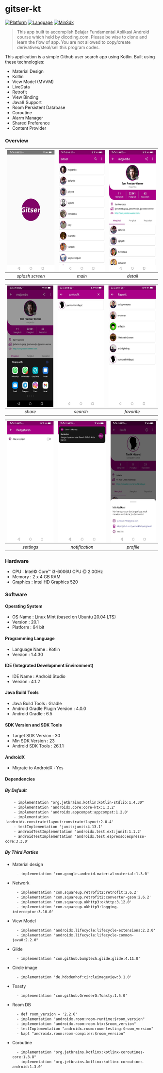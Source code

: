 # gitser-kt

[![Platform](https://img.shields.io/badge/platform-Android-green)](https://github.com/yumtaufikhidayat/gitser-kt/blob/main/build.gradle)
[![Language](https://img.shields.io/badge/language-Kotlin-blue)](https://github.com/yumtaufikhidayat/gitser-kt/blob/main/build.gradle)
[![MinSdk](https://img.shields.io/badge/minsdk-23-red)](https://github.com/yumtaufikhidayat/gitser-kt/blob/main/build.gradle)

> This app built to accomplish Belajar Fundamental Aplikasi Android course which held by dicoding.com. Please be wise to clone and learn the flow of app. You are not allowed to copy/create derivatives/steal/sell this program codes.

This application is a simple Github user search app using Kotlin. Built using these technologies:
- Material Design
- Kotlin
- View Model (MVVM)
- LiveData
- Retrofit
- View Binding
- Java8 Support
- Room Persistent Database
- Coroutine
- Alarm Manager
- Shared Preference
- Content Provider

### Overview
|<img src=splashscreen.jpg align="center" height="400" width="200" ></a> |<img src=main.jpg  align="center" height="400" width="200" ></a>|<img src=detail.jpg  align="center" height="400" width="200" ></a>|
|:-----------:|:--------:|:--------:|
| *splash screen* | *main* | *detail* |

|<img src=share.jpg align="center" height="400" width="200" ></a> |<img src=search.jpg  align="center" height="400" width="200" ></a>|<img src=favorites.jpg  align="center" height="400" width="200" ></a>|
|:-----------:|:--------:|:--------:|
| *share* | *search* | *favorite* |

|<img src=settings.jpg align="center" height="400" width="200" ></a> |<img src=notification.jpg  align="center" height="400" width="200" ></a>|<img src=profile.jpg  align="center" height="400" width="200" ></a>|
|:-----------:|:--------:|:--------:|
| *settings* | *notification* | *profile* |


### Hardware
- CPU : Intel© Core™ i3-6006U CPU @ 2.0GHz
- Memory : 2 x 4 GB RAM
- Graphics : Intel HD Graphics 520

### Software
#### Operating System
- OS Name : Linux Mint (based on Ubuntu 20.04 LTS)
- Version : 20.1
- Platform : 64 bit

#### Programming Language
- Language Name : Kotlin
- Version : 1.4.30

#### IDE (Integrated Development Environment)
- IDE Name : Android Studio
- Version : 4.1.2

#### Java Build Tools
- Java Build Tools : Gradle
- Android Gradle Plugin Version : 4.0.0
- Android Gradle : 6.5

#### SDK Version and SDK Tools
- Target SDK Version : 30
- Min SDK Version : 23
- Android SDK Tools : 26.1.1

#### AndroidX
- Migrate to AndroidX : Yes

#### Dependencies
##### By Default
        - implementation "org.jetbrains.kotlin:kotlin-stdlib:1.4.30"
        - implementation 'androidx.core:core-ktx:1.3.2'
        - implementation 'androidx.appcompat:appcompat:1.2.0'
        - implementation 'androidx.constraintlayout:constraintlayout:2.0.4'
        - testImplementation 'junit:junit:4.13.1'
        - androidTestImplementation 'androidx.test.ext:junit:1.1.2'
        - androidTestImplementation 'androidx.test.espresso:espresso-core:3.3.0'

##### By Third Parties
- Material design

        - implementation 'com.google.android.material:material:1.3.0'

- Network

        - implementation 'com.squareup.retrofit2:retrofit:2.6.2'
        - implementation 'com.squareup.retrofit2:converter-gson:2.6.2'
        - implementation 'com.squareup.okhttp3:okhttp:3.12.0'
        - implementation 'com.squareup.okhttp3:logging-interceptor:3.10.0'

- View Model

        - implementation 'androidx.lifecycle:lifecycle-extensions:2.2.0'
        - implementation "androidx.lifecycle:lifecycle-common-java8:2.2.0"

- Glide

        - implementation 'com.github.bumptech.glide:glide:4.11.0'

- Circle image

        - implementation 'de.hdodenhof:circleimageview:3.1.0'

- Toasty

        - implementation 'com.github.GrenderG:Toasty:1.5.0'

- Room DB

        - def room_version = '2.2.6'
        - implementation "androidx.room:room-runtime:$room_version"
        - implementation "androidx.room:room-ktx:$room_version"
        - testImplementation "androidx.room:room-testing:$room_version"
        - kapt "androidx.room:room-compiler:$room_version"

- Coroutine

        - implementation "org.jetbrains.kotlinx:kotlinx-coroutines-core:1.3.8"
        - implementation "org.jetbrains.kotlinx:kotlinx-coroutines-android:1.3.0"

